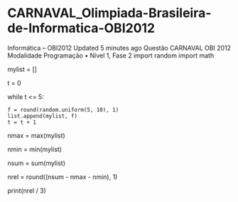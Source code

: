 # CARNAVAL_Olimpiada-Brasileira-de-Informatica-OBI2012
 Informática – OBI2012  Updated 5 minutes ago Questão CARNAVAL OBI 2012 Modalidade Programação • Nível 1, Fase 2
import random
import math

mylist = []

t = 0

while t <= 5:

    f = round(random.uniform(5, 10), 1) 
    list.append(mylist, f)
    t = t + 1 

nmax = max(mylist)

nmin = min(mylist)

nsum = sum(mylist)

nrel = round((nsum - nmax - nmin), 1)

print(nrel / 3)
